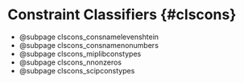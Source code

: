 # Constraint Classifiers {#clscons}
- @subpage clscons_consnamelevenshtein
- @subpage clscons_consnamenonumbers
- @subpage clscons_miplibconstypes
- @subpage clscons_nnonzeros
- @subpage clscons_scipconstypes

